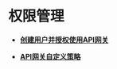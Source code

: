 # 权限管理<a name="apig-ug-190529107"></a>

-   **[创建用户并授权使用API网关](创建用户并授权使用API网关.md)**  

-   **[API网关自定义策略](API网关自定义策略.md)**  


